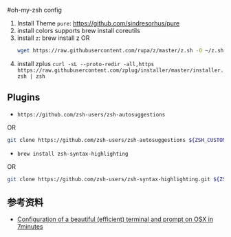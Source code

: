 #oh-my-zsh config

1. Install Theme `pure`: https://github.com/sindresorhus/pure
2. install colors supports
    brew install coreutils
3. install `z`:
    brew install z
	OR
    ```bash
	wget https://raw.githubusercontent.com/rupa/z/master/z.sh -O ~/z.sh
    ```
4. install zplus
	`curl -sL --proto-redir -all,https https://raw.githubusercontent.com/zplug/installer/master/installer.zsh | zsh`


## Plugins

- `https://github.com/zsh-users/zsh-autosuggestions`

OR

```bash
git clone https://github.com/zsh-users/zsh-autosuggestions ${ZSH_CUSTOM:-~/.oh-my-zsh/custom}/plugins/zsh-autosuggestions
```

- `brew install zsh-syntax-highlighting`

OR

```bash
git clone https://github.com/zsh-users/zsh-syntax-highlighting.git ${ZSH_CUSTOM:-~/.oh-my-zsh/custom}/plugins/zsh-syntax-highlighting
```

## 参考资料

- [Configuration of a beautiful (efficient) terminal and prompt on OSX in 7minutes](https://medium.com/@Clovis_app/configuration-of-a-beautiful-efficient-terminal-and-prompt-on-osx-in-7-minutes-827c29391961)
